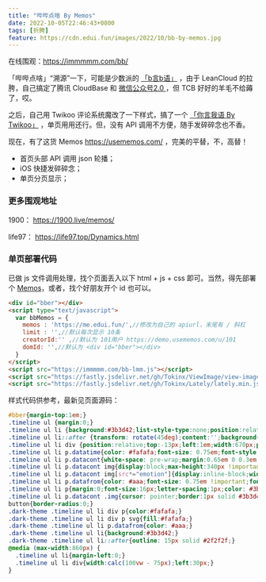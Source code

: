 ```yaml
---
title: "哔哔点啥 By Memos"
date: 2022-10-05T22:46:43+0800
tags: [折腾]
feature: https://cdn.edui.fun/images/2022/10/bb-by-memos.jpg
---
```


在线围观：<https://immmmm.com/bb/>

「哔哔点啥」“溯源”一下，可能是少数派的 [「b言b语」](https://sspai.com/post/60024) ，由于 LeanCloud 的拉胯，自己搞定了腾讯 CloudBase 和 [微信公众号2.0 ](https://immmmm.com/bb-by-wechat-pro/) ，但 TCB 好好的羊毛不给薅了，哎。

之后，自己用 Twikoo 评论系统魔改了一下样式，搞了一个 [「你言我语 By Twikoo」](https://immmmm.com/talk/) ，单页用用还行。但，没有 API 调用不方便，随手发碎碎念也不香。

<!--more-->

现在，有了这货 Memos <https://usememos.com/> ，完美的平替，不，高替！

- 首页头部 API 调用 json 轮播；
- iOS 快捷发碎碎念；
- 单页分页显示；

### 更多围观地址

1900： <https://1900.live/memos/>

life97： <https://life97.top/Dynamics.html>

### 单页部署代码

已做 js 文件调用处理，找个页面丢入以下 html + js + css 即可。当然，得先部署个 [Memos](https://immmmm.com/hi-memos/)，或者，找个好朋友开个 id 也可以。

```html
<div id="bber"></div>
<script type="text/javascript">
  var bbMemos = {
    memos : 'https://me.edui.fun/',//修改为自己的 apiurl，末尾有 / 斜杠
    limit : '',//默认每次显示 10条 
    creatorId:'' ,//默认为 101用户 https://demo.usememos.com/u/101
    domId: '',//默认为 <div id="bber"></div>
  }
</script>
<script src="https://immmmm.com/bb-lmm.js"></script>
<script src="https://fastly.jsdelivr.net/gh/Tokinx/ViewImage/view-image.min.js"></script>
<script src="https://fastly.jsdelivr.net/gh/Tokinx/Lately/lately.min.js"></script>
```

样式代码供参考，最新见页面源码：

```css
#bber{margin-top:1em;}
.timeline ul {margin:0;}
.timeline ul li {background:#3b3d42;list-style-type:none;position:relative;width:3px;margin-left:1em;padding:0.8em 0 2em;}
.timeline ul li::after {transform: rotate(45deg);content:'';background-color: #3b3d42;display: block;position: absolute;top: 10px;left: -5px;width: 0.8em;height: 0.8em;outline:15px solid #fff;}
.timeline ul li div {position:relative;top:-13px;left:1em;width:670px;padding:0px 16px 0px;}
.timeline ul li p.datatime{color: #fafafa;font-size: 0.75em;font-style: italic;background-color: #3b3d42;display: inline-block;padding:0.25em 1em 0.2em 1em;}
.timeline ul li p.datacont{white-space: pre-wrap;margin:0.65em 0 0.3em;}
.timeline ul li p.datacont img{display:block;max-height:340px !important;}
.timeline ul li p.datacont img[src*="emotion"]{display:inline-block;width:auto;}
.timeline ul li p.datafrom{color: #aaa;font-size: 0.75em !important;font-style: italic;}
.timeline ul li p{margin:0;font-size:16px;letter-spacing:1px;color: #3b3d42;}
.timeline ul li p.datacont .img{cursor: pointer;border:1px solid #3b3d42;max-width:20rem;margin:6px 0 6px 0;}
button{border-radius:0;}
.dark-theme .timeline ul li div p{color:#fafafa;}
.dark-theme .timeline ul li div p svg{fill:#fafafa;}
.dark-theme .timeline ul li p.datafrom{color: #aaa;}
.dark-theme .timeline ul li{background:#3b3d42;}
.dark-theme .timeline ul li::after{outline: 15px solid #2f2f2f;}
@media (max-width:860px) {
  .timeline ul li{margin-left:0;}
  .timeline ul li div{width:calc(100vw - 75px);left:30px;}
}
```